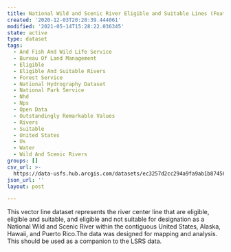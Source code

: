 ```yaml
---
title: National Wild and Scenic River Eligible and Suitable Lines (Feature Layer)
created: '2020-12-03T20:28:39.444061'
modified: '2021-05-14T15:28:22.036345'
state: active
type: dataset
tags:
  - And Fish And Wild Life Service
  - Bureau Of Land Management
  - Eligible
  - Eligible And Suitable Rivers
  - Forest Service
  - National Hydrography Dataset
  - National Park Service
  - Nhd
  - Nps
  - Open Data
  - Outstandingly Remarkable Values
  - Rivers
  - Suitable
  - United States
  - Us
  - Water
  - Wild And Scenic Rivers
groups: []
csv_url: >-
  https://data-usfs.hub.arcgis.com/datasets/ec3257d2cc294a9fa9ab1b8745621fb7_0.csv?outSR=%7B%22latestWkid%22%3A4269%2C%22wkid%22%3A4269%7D
json_url: ''
layout: post

---
```

This vector line dataset represents the river center line that are eligible, eligible and suitable, and eligible and not suitable for designation as a National Wild and Scenic River within the contiguous United States, Alaska, Hawaii, and Puerto Rico.The data was designed for mapping and analysis. This should be used as a companion to the LSRS data.
